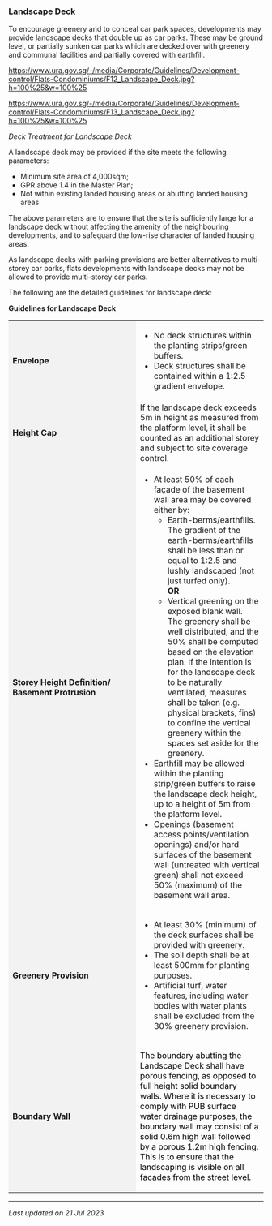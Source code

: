 ### Landscape Deck

To encourage greenery and to conceal car park spaces, developments may
provide landscape decks that double up as car parks. These may be ground
level, or partially sunken car parks which are decked over with greenery
and communal facilities and partially covered with earthfill.

<https://www.ura.gov.sg/-/media/Corporate/Guidelines/Development-control/Flats-Condominiums/F12_Landscape_Deck.jpg?h=100%25&w=100%25>

<https://www.ura.gov.sg/-/media/Corporate/Guidelines/Development-control/Flats-Condominiums/F13_Landscape_Deck.jpg?h=100%25&w=100%25>

*Deck Treatment for Landscape Deck*

A landscape deck may be provided if the site meets the following
parameters:

-   Minimum site area of 4,000sqm;
-   GPR above 1.4 in the Master Plan;
-   Not within existing landed housing areas or abutting landed housing
    areas.

The above parameters are to ensure that the site is sufficiently large
for a landscape deck without affecting the amenity of the neighbouring
developments, and to safeguard the low-rise character of landed housing
areas.

As landscape decks with parking provisions are better alternatives to
multi-storey car parks, flats developments with landscape decks may not
be allowed to provide multi-storey car parks.

The following are the detailed guidelines for landscape deck:

**Guidelines for Landscape Deck**

<table>
<colgroup>
<col style="width: 50%" />
<col style="width: 50%" />
</colgroup>
<tbody>
<tr class="odd">
<td style="background-color: #f2f2f2"><strong>Envelope</strong></td>
<td><ul>
<li>No deck structures within the planting strips/green buffers.</li>
<li>Deck structures shall be contained within a 1:2.5 gradient
envelope.</li>
</ul></td>
</tr>
<tr class="even">
<td style="background-color: #f2f2f2"><strong>Height Cap</strong></td>
<td>If the landscape deck exceeds 5m in height as measured from the
platform level, it shall be counted as an additional storey and subject
to site coverage control.</td>
</tr>
<tr class="odd">
<td style="background-color: #f2f2f2"><strong>Storey Height Definition/
Basement Protrusion</strong></td>
<td><ul>
<li>At least 50% of each façade of the basement wall area may be covered
either by:
<ul>
<li>Earth-berms/earthfills. The gradient of the earth-berms/earthfills
shall be less than or equal to 1:2.5 and lushly landscaped (not just
turfed only).<br />
<strong>OR</strong></li>
<li>Vertical greening on the exposed blank wall. The greenery shall be
well distributed, and the 50% shall be computed based on the elevation
plan. If the intention is for the landscape deck to be naturally
ventilated, measures shall be taken (e.g. physical brackets, fins) to
confine the vertical greenery within the spaces set aside for the
greenery.</li>
</ul></li>
<li>Earthfill may be allowed within the planting strip/green buffers to
raise the landscape deck height, up to a height of 5m from the platform
level.</li>
<li>Openings (basement access points/ventilation openings) and/or hard
surfaces of the basement wall (untreated with vertical green) shall not
exceed 50% (maximum) of the basement wall area.</li>
</ul></td>
</tr>
<tr class="even">
<td style="background-color: #f2f2f2"><strong>Greenery
Provision</strong></td>
<td><ul>
<li>At least 30% (minimum) of the deck surfaces shall be provided with
greenery.</li>
<li>The soil depth shall be at least 500mm for planting purposes.</li>
<li>Artificial turf, water features, including water bodies with water
plants shall be excluded from the 30% greenery provision.</li>
</ul></td>
</tr>
<tr class="odd">
<td style="background-color: #f2f2f2"><strong>Boundary
Wall</strong></td>
<td><p><span style="color: black;">The boundary abutting the Landscape
Deck shall have porous fencing, as opposed to full height solid boundary
walls. Where it is necessary to comply with PUB surface water drainage
purposes, the boundary wall may consist of a solid 0.6m high wall
followed by a porous 1.2m high fencing. This is to ensure that the
landscaping is visible on all facades from the street
level.</span></p></td>
</tr>
</tbody>
</table>

  

------------------------------------------------------------------------

*Last updated on 21 Jul 2023*
